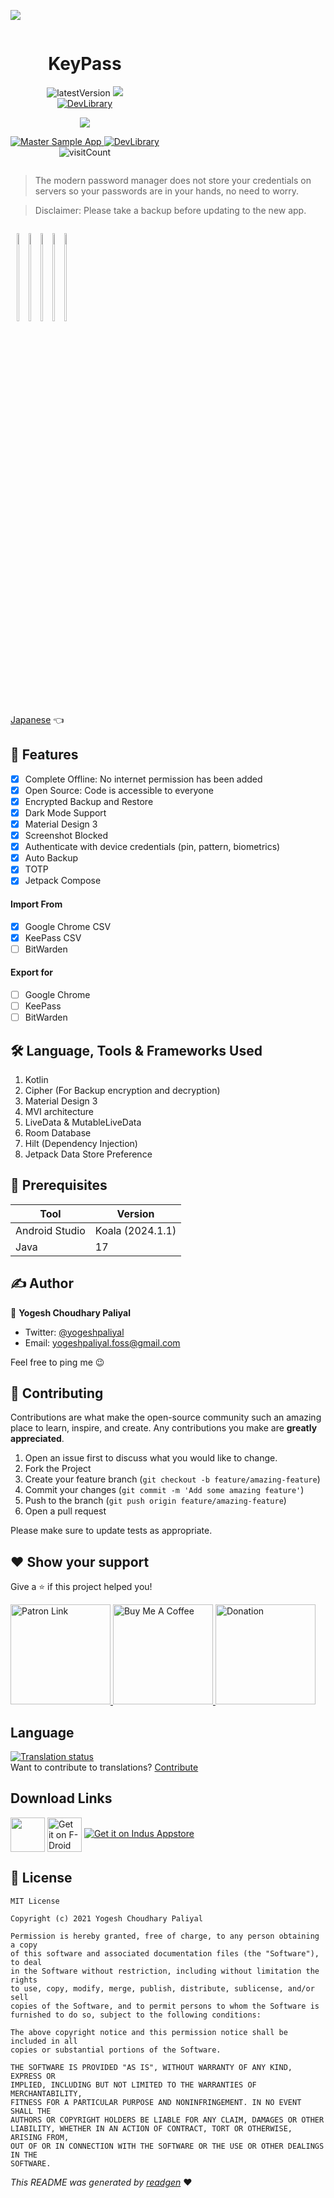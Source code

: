 ![](cover.jpeg)

<div style="display: inline-block"  align="center">
<h1>KeyPass</h1>
<p>
<img src="https://img.shields.io/github/v/release/yogeshpaliyal/KeyPass?style=for-the-badge" alt="latestVersion">
  <a href="https://f-droid.org/en/packages/com.yogeshpaliyal.keypass">
<img src="https://img.shields.io/f-droid/v/com.yogeshpaliyal.keypass?style=for-the-badge" />
</a>
<br />
<a href="https://devlibrary.withgoogle.com/products/android/repos/yogeshpaliyal-KeyPass">
<img src="https://img.shields.io/badge/Part%20of-DevLibrary-9cf?color=4285F4&logoColor=4285F4&logo=google&style=for-the-badge" alt="DevLibrary">
</a>

[![](https://dcbadge.limes.pink/api/server/https://discord.com/invite/vfcrdVqwee)](https://discord.gg/vfcrdVqwee)


 <a href="https://github.com/yogeshpaliyal/KeyPass/releases/download/latest-master/app-free-debug.apk">
<img src="https://img.shields.io/badge/Master-master?color=7885FF&label=Sample%20App&logo=android&style=for-the-badge" alt="Master Sample App">
</a>

<a href="https://raw.githack.com/yogeshpaliyal/KeyPass/reports/ruler/freeRelease/report.html">
<img src="https://img.shields.io/badge/App%20Size-Report-9cf?color=f39c12&style=for-the-badge" alt="DevLibrary">
</a>
<br />

<img src="https://hits.seeyoufarm.com/api/count/incr/badge.svg?url=https%3A%2F%2Fgithub.com%2Fyogeshpaliyal%2FKeyPass&count_bg=%2379C83D&title_bg=%23555555&title=hits&style=for-the-badge%22" alt="visitCount">
</p>
</div>


> The modern password manager does not store your credentials on servers so your passwords are in your hands, no need to worry.

> Disclaimer: Please take a backup before updating to the new app.


<div style="display: inline-block"  align="center">

<img src ="https://github.com/yogeshpaliyal/KeyPass/blob/master/fastlane/metadata/android/en-US/images/phoneScreenshots/1.png?raw=true" width="19%"/><img src ="https://github.com/yogeshpaliyal/KeyPass/blob/master/fastlane/metadata/android/en-US/images/phoneScreenshots/2.png?raw=true" width="19%"/><img src ="https://github.com/yogeshpaliyal/KeyPass/blob/master/fastlane/metadata/android/en-US/images/phoneScreenshots/3.png?raw=true" width="19%"/><img src ="https://github.com/yogeshpaliyal/KeyPass/blob/master/fastlane/metadata/android/en-US/images/phoneScreenshots/4.png?raw=true" width="19%"/><img src ="https://github.com/yogeshpaliyal/KeyPass/blob/master/fastlane/metadata/android/en-US/images/phoneScreenshots/5.png?raw=true" width="19%"/>
</div>

<a href="./README_ja.md">Japanese</a> 👈

## 🤩 Features
- [x] Complete Offline: No internet permission has been added
- [x] Open Source: Code is accessible to everyone
- [x] Encrypted Backup and Restore
- [x] Dark Mode Support
- [x] Material Design 3
- [x] Screenshot Blocked
- [x] Authenticate with device credentials (pin, pattern, biometrics)
- [x] Auto Backup
- [x] TOTP
- [x] Jetpack Compose
#### Import From
- [x] Google Chrome CSV
- [x] KeePass CSV
- [ ] BitWarden
#### Export for
- [ ] Google Chrome
- [ ] KeePass
- [ ] BitWarden

## 🛠️ Language, Tools & Frameworks Used
1. Kotlin
2. Cipher (For Backup encryption and decryption)
3. Material Design 3
4. MVI architecture
5. LiveData & MutableLiveData
6. Room Database
7. Hilt (Dependency Injection)
8. Jetpack Data Store Preference

## 🧰 Prerequisites
| Tool           | Version          |
|----------------|------------------|
| Android Studio | Koala (2024.1.1) |
| Java           | 17               |

## ✍️ Author

👤 **Yogesh Choudhary Paliyal**

* Twitter: <a href="https://twitter.com/yogeshpaliyal" target="_blank">@yogeshpaliyal</a>
* Email: yogeshpaliyal.foss@gmail.com

Feel free to ping me 😉

## 🤝 Contributing

Contributions are what make the open-source community such an amazing place to learn, inspire, and create. Any
contributions you make are **greatly appreciated**.

1. Open an issue first to discuss what you would like to change.
1. Fork the Project
1. Create your feature branch (`git checkout -b feature/amazing-feature`)
1. Commit your changes (`git commit -m 'Add some amazing feature'`)
1. Push to the branch (`git push origin feature/amazing-feature`)
1. Open a pull request

Please make sure to update tests as appropriate.

## ❤ Show your support

Give a ⭐️ if this project helped you!

<a href="https://www.patreon.com/yogeshpaliyal">
  <img alt="Patron Link" src="https://c5.patreon.com/external/logo/become_a_patron_button@2x.png" width="160"/>
</a>

<a href="https://www.buymeacoffee.com/yogeshpaliyal" target="_blank">
    <img src="https://cdn.buymeacoffee.com/buttons/v2/default-yellow.png" alt="Buy Me A Coffee" width="160">
</a>

<a href="https://www.paypal.me/yogeshpaliyal" target="_blank">
    <img src="https://www.paypalobjects.com/en_US/i/btn/btn_donateCC_LG.gif" alt="Donation" width="160">
</a>

## Language
[![Translation status](https://hosted.weblate.org/widgets/keypass/-/keypass/horizontal-auto.svg)](https://hosted.weblate.org/engage/keypass/)    
Want to contribute to translations? [Contribute](https://hosted.weblate.org/projects/keypass/keypass/)

## Download Links
<a href='https://play.google.com/store/apps/details?id=com.yogeshpaliyal.keypass'><img align='center' height='55' src='./icons/google_play_badge.png'></a>
<a href='https://f-droid.org/en/packages/com.yogeshpaliyal.keypass/'><img align='center' alt='Get it on F-Droid' src='./icons/fdroid_badge.png' height="55"/></a>
<a href='https://indusapp.store/ek1z9km0'><img alt='Get it on Indus Appstore' src='https://docstore.indusappstore.com/public/external/developerdashboard-static/badge-black-full-color-english.png'/></a>

## 📝 License

```
MIT License

Copyright (c) 2021 Yogesh Choudhary Paliyal

Permission is hereby granted, free of charge, to any person obtaining a copy
of this software and associated documentation files (the "Software"), to deal
in the Software without restriction, including without limitation the rights
to use, copy, modify, merge, publish, distribute, sublicense, and/or sell
copies of the Software, and to permit persons to whom the Software is
furnished to do so, subject to the following conditions:

The above copyright notice and this permission notice shall be included in all
copies or substantial portions of the Software.

THE SOFTWARE IS PROVIDED "AS IS", WITHOUT WARRANTY OF ANY KIND, EXPRESS OR
IMPLIED, INCLUDING BUT NOT LIMITED TO THE WARRANTIES OF MERCHANTABILITY,
FITNESS FOR A PARTICULAR PURPOSE AND NONINFRINGEMENT. IN NO EVENT SHALL THE
AUTHORS OR COPYRIGHT HOLDERS BE LIABLE FOR ANY CLAIM, DAMAGES OR OTHER
LIABILITY, WHETHER IN AN ACTION OF CONTRACT, TORT OR OTHERWISE, ARISING FROM,
OUT OF OR IN CONNECTION WITH THE SOFTWARE OR THE USE OR OTHER DEALINGS IN THE
SOFTWARE.
```

_This README was generated by [readgen](https://github.com/theapache64/readgen)_ ❤
